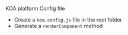 KOA platform Config file

- Create a `koa.config.js` file in the root folder
- Generate a `renderComponent` method
